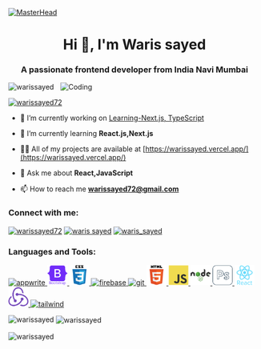 [![MasterHead](https://miro.medium.com/v2/resize:fit:1100/format:webp/1*-ntL3Dsvc-dJ5cLGRtSuEw.gif)](https://rishavchanda.io)
<h1 align="center">Hi 👋, I'm Waris sayed</h1>
<h3 align="center">A passionate frontend developer from India Navi Mumbai</h3>

  <img
                align="right"
                alt="Coding"
                width="400"
                src="https://user-images.githubusercontent.com/74038190/229223263-cf2e4b07-2615-4f87-9c38-e37600f8381a.gif"
              ></img>

<p align="left"> <img src="https://komarev.com/ghpvc/?username=warissayed&label=Profile%20views&color=0e75b6&style=flat" alt="warissayed" /> </p>

<p align="left"> <a href="https://twitter.com/warissayed72" target="blank"><img src="https://img.shields.io/twitter/follow/warissayed72?logo=twitter&style=for-the-badge" alt="warissayed72" /></a> </p>

- 🔭 I’m currently working on [Learning-Next.js, TypeScript](https://warissayed.vercel.app/)

- 🌱 I’m currently learning **React.js,Next.js**

- 👨‍💻 All of my projects are available at [https://warissayed.vercel.app/](https://warissayed.vercel.app/)

- 💬 Ask me about **React,JavaScript**

- 📫 How to reach me **warissayed72@gmail.com**

<h3 align="left">Connect with me:</h3>
<p align="left">
<a href="https://twitter.com/warissayed72" target="blank"><img align="center" src="https://raw.githubusercontent.com/rahuldkjain/github-profile-readme-generator/master/src/images/icons/Social/twitter.svg" alt="warissayed72" height="30" width="40" /></a>
<a href="https://linkedin.com/in/waris sayed" target="blank"><img align="center" src="https://raw.githubusercontent.com/rahuldkjain/github-profile-readme-generator/master/src/images/icons/Social/linked-in-alt.svg" alt="waris sayed" height="30" width="40" /></a>
<a href="https://instagram.com/waris_sayed" target="blank"><img align="center" src="https://raw.githubusercontent.com/rahuldkjain/github-profile-readme-generator/master/src/images/icons/Social/instagram.svg" alt="waris_sayed" height="30" width="40" /></a>
</p>

<h3 align="left">Languages and Tools:</h3>
<p align="left"> <a href="https://appwrite.io" target="_blank" rel="noreferrer"> <img src="https://www.vectorlogo.zone/logos/appwriteio/appwriteio-icon.svg" alt="appwrite" width="40" height="40"/> </a> <a href="https://getbootstrap.com" target="_blank" rel="noreferrer"> <img src="https://raw.githubusercontent.com/devicons/devicon/master/icons/bootstrap/bootstrap-plain-wordmark.svg" alt="bootstrap" width="40" height="40"/> </a> <a href="https://www.w3schools.com/css/" target="_blank" rel="noreferrer"> <img src="https://raw.githubusercontent.com/devicons/devicon/master/icons/css3/css3-original-wordmark.svg" alt="css3" width="40" height="40"/> </a> <a href="https://firebase.google.com/" target="_blank" rel="noreferrer"> <img src="https://www.vectorlogo.zone/logos/firebase/firebase-icon.svg" alt="firebase" width="40" height="40"/> </a> <a href="https://git-scm.com/" target="_blank" rel="noreferrer"> <img src="https://www.vectorlogo.zone/logos/git-scm/git-scm-icon.svg" alt="git" width="40" height="40"/> </a> <a href="https://www.w3.org/html/" target="_blank" rel="noreferrer"> <img src="https://raw.githubusercontent.com/devicons/devicon/master/icons/html5/html5-original-wordmark.svg" alt="html5" width="40" height="40"/> </a> <a href="https://developer.mozilla.org/en-US/docs/Web/JavaScript" target="_blank" rel="noreferrer"> <img src="https://raw.githubusercontent.com/devicons/devicon/master/icons/javascript/javascript-original.svg" alt="javascript" width="40" height="40"/> </a> <a href="https://nodejs.org" target="_blank" rel="noreferrer"> <img src="https://raw.githubusercontent.com/devicons/devicon/master/icons/nodejs/nodejs-original-wordmark.svg" alt="nodejs" width="40" height="40"/> </a> <a href="https://www.photoshop.com/en" target="_blank" rel="noreferrer"> <img src="https://raw.githubusercontent.com/devicons/devicon/master/icons/photoshop/photoshop-line.svg" alt="photoshop" width="40" height="40"/> </a> <a href="https://reactjs.org/" target="_blank" rel="noreferrer"> <img src="https://raw.githubusercontent.com/devicons/devicon/master/icons/react/react-original-wordmark.svg" alt="react" width="40" height="40"/> </a> <a href="https://redux.js.org" target="_blank" rel="noreferrer"> <img src="https://raw.githubusercontent.com/devicons/devicon/master/icons/redux/redux-original.svg" alt="redux" width="40" height="40"/> </a> <a href="https://tailwindcss.com/" target="_blank" rel="noreferrer"> <img src="https://www.vectorlogo.zone/logos/tailwindcss/tailwindcss-icon.svg" alt="tailwind" width="40" height="40"/> </a> </p>

<p><img align="left" src="https://github-readme-stats.vercel.app/api/top-langs?username=warissayed&show_icons=true&locale=en&layout=compact" alt="warissayed" /></p>

<p>&nbsp;<img align="center" src="https://github-readme-stats.vercel.app/api?username=warissayed&show_icons=true&locale=en" alt="warissayed" /></p>

<p><img align="center" src="https://github-readme-streak-stats.herokuapp.com/?user=warissayed&" alt="warissayed" /></p>
